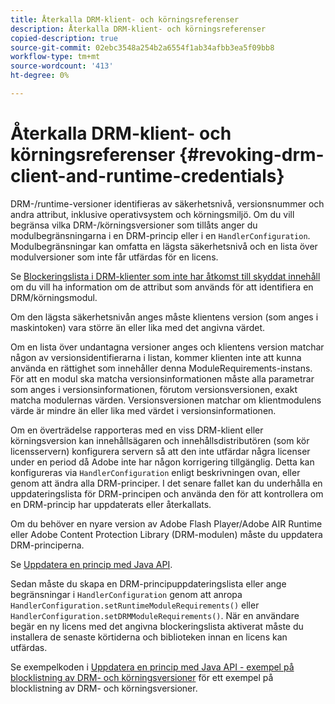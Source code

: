 ```yaml
---
title: Återkalla DRM-klient- och körningsreferenser
description: Återkalla DRM-klient- och körningsreferenser
copied-description: true
source-git-commit: 02ebc3548a254b2a6554f1ab34afbb3ea5f09bb8
workflow-type: tm+mt
source-wordcount: '413'
ht-degree: 0%

---
```


# Återkalla DRM-klient- och körningsreferenser {#revoking-drm-client-and-runtime-credentials}

DRM-/runtime-versioner identifieras av säkerhetsnivå, versionsnummer och andra attribut, inklusive operativsystem och körningsmiljö. Om du vill begränsa vilka DRM-/körningsversioner som tillåts anger du modulbegränsningarna i en DRM-princip eller i en `HandlerConfiguration`. Modulbegränsningar kan omfatta en lägsta säkerhetsnivå och en lista över modulversioner som inte får utfärdas för en licens.

Se [Blockeringslista i DRM-klienter som inte har åtkomst till skyddat innehåll](../../protecting-content/introduction/usage-rules/runtime-application-restrictions/blocklist-drm-clients.md) om du vill ha information om de attribut som används för att identifiera en DRM/körningsmodul.

Om den lägsta säkerhetsnivån anges måste klientens version (som anges i maskintoken) vara större än eller lika med det angivna värdet.

Om en lista över undantagna versioner anges och klientens version matchar någon av versionsidentifierarna i listan, kommer klienten inte att kunna använda en rättighet som innehåller denna ModuleRequirements-instans. För att en modul ska matcha versionsinformationen måste alla parametrar som anges i versionsinformationen, förutom versionsversionen, exakt matcha modulernas värden. Versionsversionen matchar om klientmodulens värde är mindre än eller lika med värdet i versionsinformationen.

Om en överträdelse rapporteras med en viss DRM-klient eller körningsversion kan innehållsägaren och innehållsdistributören (som kör licensservern) konfigurera servern så att den inte utfärdar några licenser under en period då Adobe inte har någon korrigering tillgänglig. Detta kan konfigureras via `HandlerConfiguration` enligt beskrivningen ovan, eller genom att ändra alla DRM-principer. I det senare fallet kan du underhålla en uppdateringslista för DRM-principen och använda den för att kontrollera om en DRM-princip har uppdaterats eller återkallats.

Om du behöver en nyare version av Adobe Flash Player/Adobe AIR Runtime eller Adobe Content Protection Library (DRM-modulen) måste du uppdatera DRM-principerna.

Se [Uppdatera en princip med Java API](../../protecting-content/working-policies-overview/updating-policy-using-java-api.md).

Sedan måste du skapa en DRM-principuppdateringslista eller ange begränsningar i `HandlerConfiguration` genom att anropa `HandlerConfiguration.setRuntimeModuleRequirements()` eller `HandlerConfiguration.setDRMModuleRequirements()`. När en användare begär en ny licens med det angivna blockeringslista aktiverat måste du installera de senaste körtiderna och biblioteken innan en licens kan utfärdas.

Se exempelkoden i [Uppdatera en princip med Java API - exempel på blocklistning av DRM- och körningsversioner](../../protecting-content/working-policies-overview/updating-policy-using-java-api.md) för ett exempel på blocklistning av DRM- och körningsversioner.
